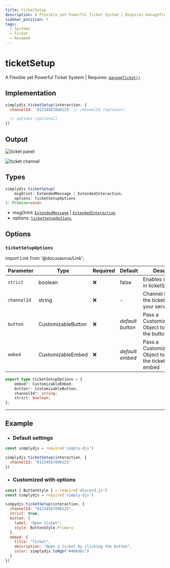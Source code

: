 ```yaml
---
title: ticketSetup
description: A Flexible yet Powerful Ticket System | Requires manageTicket()
sidebar_position: 7
tags:
  - Systems
  - Ticket
  - Renamed
---
```


# ticketSetup

A Flexible yet Powerful Ticket System | Requires: [`manageTicket()`](../handler/manageticket.md)

## Implementation

```js
simplydjs.ticketSetup(interaction, { 
  channelId: '01234567890123' // channelId (optional)

  // options (optional)
})
```

## Output

![ticket panel](https://i.postimg.cc/gjFnPJ5G/image.png)

![ticket channel](https://i.postimg.cc/qq44LCS6/image.png)

## Types
```ts
simplydjs.ticketSetup(
	msgOrint: ExtendedMessage | ExtendedInteraction,
	options: ticketSetupOptions
): Promise<void>
```

- msgOrInt: [`ExtendedMessage`](../typedef/extendedmessage.md) | [`ExtendedInteraction`](../typedef/extendedinteraction.md)
- options: [`ticketSetupOptions`](#ticketsetupoptions)


## Options

### `ticketSetupOptions`

import Link from '@docusaurus/Link';

| Parameter | Type | Required | Default    | Description |
| --------- | ----- | -------- | -------- | ---------- |
| `strict` | <Link to="https://developer.mozilla.org/en-US/docs/Web/JavaScript/Reference/Global_Objects/Boolean">boolean</Link>       | ❌ | false | Enables strict mode in ticketSetup |
| `channelId`       | <Link to="https://old.discordjs.dev/#/docs/discord.js/main/class/TextChannel?scrollTo=id">string</Link>  | ❌  | - | Channel Id to send the ticket panel in your server    |
| `button` | <Link to="../typedef/customizablebutton">CustomizableButton</Link> | ❌        | _default button_  | Pass a CustomizableButton Object to customize the button  |
| `embed` | <Link to="../typedef/customizableembed">CustomizableEmbed</Link>         | ❌        | _default embed_  | Pass a CustomizableEmbed Object to customize the ticket panel embed  |

```ts
export type ticketSetupOptions = {
	embed?: CustomizableEmbed;
	button?: CustomizableButton;
	channelId?: string;
	strict: boolean;
};
```

------------------------

## Example

- ### Default settings

```js title="ticketSetup.js"
const simplydjs = require('simply-djs')

simplydjs.ticketSetup(interaction, {
  channelId: "01234567890123" 
})
```

- ### Customized with options

```js title="ticketSetup.js"
const { ButtonStyle } = require('discord.js')
const simplydjs = require('simply-djs')

simpydjs.ticketSetup(interaction, {
  channelId: "01234567890123",
  strict: true,
  button: {
    label: "Open ticket",
    style: ButtonStyle.Primary
  },
  embed: {
    title: "Ticket",
    description: "Open a ticket by clicking the button",
    color: simplydjs.toRgb("#406dbc")
  }
})
```